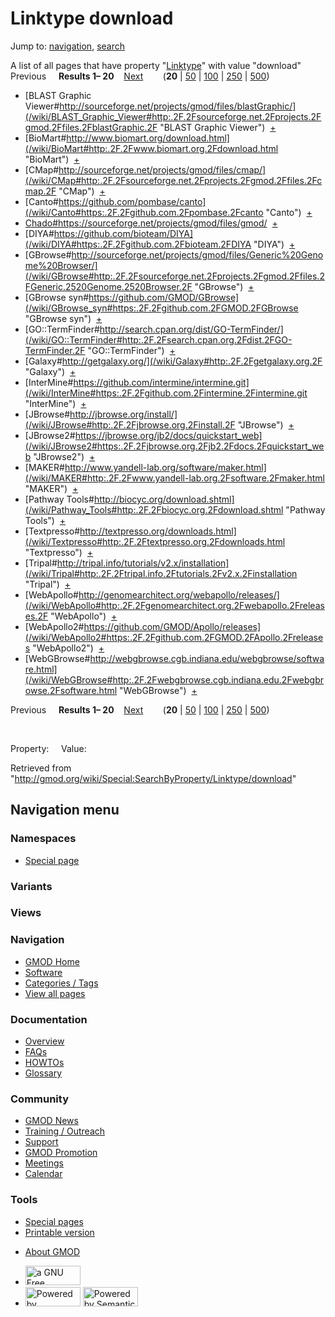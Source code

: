 <div id="mw-page-base" class="noprint">

</div>

<div id="mw-head-base" class="noprint">

</div>

<div id="content" class="mw-body" role="main">

<span id="top"></span>

<div id="mw-js-message" style="display:none;">

</div>



# <span dir="auto">Linktype download</span>

<div id="bodyContent">

<div id="contentSub">

</div>

<div id="jump-to-nav" class="mw-jump">

Jump to: [navigation](#mw-navigation), [search](#p-search)

</div>

<div id="mw-content-text">

A list of all pages that have property
"[Linktype](/wiki/Property:Linktype "Property:Linktype")" with value
"download"  
Previous     **Results 1–
20**    [Next](/mediawiki/index.php?title=Special:SearchByProperty&offset=20&limit=20&property=Linktype&value=download)        (**20**
\|
[50](/mediawiki/index.php?title=Special:SearchByProperty&offset=0&limit=50&property=Linktype&value=download)
\|
[100](/mediawiki/index.php?title=Special:SearchByProperty&offset=0&limit=100&property=Linktype&value=download)
\|
[250](/mediawiki/index.php?title=Special:SearchByProperty&offset=0&limit=250&property=Linktype&value=download)
\|
[500](/mediawiki/index.php?title=Special:SearchByProperty&offset=0&limit=500&property=Linktype&value=download))

- [BLAST Graphic
  Viewer#http://sourceforge.net/projects/gmod/files/blastGraphic/](/wiki/BLAST_Graphic_Viewer#http:.2F.2Fsourceforge.net.2Fprojects.2Fgmod.2Ffiles.2FblastGraphic.2F "BLAST Graphic Viewer")  <span class="smwbrowse">[+](/wiki/Special:Browse/BLAST-20Graphic-20Viewer-23http:-2F-2Fsourceforge.net-2Fprojects-2Fgmod-2Ffiles-2FblastGraphic-2F "Special:Browse/BLAST-20Graphic-20Viewer-23http:-2F-2Fsourceforge.net-2Fprojects-2Fgmod-2Ffiles-2FblastGraphic-2F")</span>
- [BioMart#http://www.biomart.org/download.html](/wiki/BioMart#http:.2F.2Fwww.biomart.org.2Fdownload.html "BioMart")  <span class="smwbrowse">[+](/wiki/Special:Browse/BioMart-23http:-2F-2Fwww.biomart.org-2Fdownload.html "Special:Browse/BioMart-23http:-2F-2Fwww.biomart.org-2Fdownload.html")</span>
- [CMap#http://sourceforge.net/projects/gmod/files/cmap/](/wiki/CMap#http:.2F.2Fsourceforge.net.2Fprojects.2Fgmod.2Ffiles.2Fcmap.2F "CMap")  <span class="smwbrowse">[+](/wiki/Special:Browse/CMap-23http:-2F-2Fsourceforge.net-2Fprojects-2Fgmod-2Ffiles-2Fcmap-2F "Special:Browse/CMap-23http:-2F-2Fsourceforge.net-2Fprojects-2Fgmod-2Ffiles-2Fcmap-2F")</span>
- [Canto#https://github.com/pombase/canto](/wiki/Canto#https:.2F.2Fgithub.com.2Fpombase.2Fcanto "Canto")  <span class="smwbrowse">[+](/wiki/Special:Browse/Canto-23https:-2F-2Fgithub.com-2Fpombase-2Fcanto "Special:Browse/Canto-23https:-2F-2Fgithub.com-2Fpombase-2Fcanto")</span>
- <a
  href="/wiki/Chado#https:.2F.2Fsourceforge.net.2Fprojects.2Fgmod.2Ffiles.2Fgmod.2F"
  class="mw-redirect"
  title="Chado">Chado#https://sourceforge.net/projects/gmod/files/gmod/</a>  <span class="smwbrowse">[+](/wiki/Special:Browse/Chado-23https:-2F-2Fsourceforge.net-2Fprojects-2Fgmod-2Ffiles-2Fgmod-2F "Special:Browse/Chado-23https:-2F-2Fsourceforge.net-2Fprojects-2Fgmod-2Ffiles-2Fgmod-2F")</span>
- [DIYA#https://github.com/bioteam/DIYA](/wiki/DIYA#https:.2F.2Fgithub.com.2Fbioteam.2FDIYA "DIYA")  <span class="smwbrowse">[+](/wiki/Special:Browse/DIYA-23https:-2F-2Fgithub.com-2Fbioteam-2FDIYA "Special:Browse/DIYA-23https:-2F-2Fgithub.com-2Fbioteam-2FDIYA")</span>
- [GBrowse#http://sourceforge.net/projects/gmod/files/Generic%20Genome%20Browser/](/wiki/GBrowse#http:.2F.2Fsourceforge.net.2Fprojects.2Fgmod.2Ffiles.2FGeneric.2520Genome.2520Browser.2F "GBrowse")  <span class="smwbrowse">[+](/wiki/Special:Browse/GBrowse-23http:-2F-2Fsourceforge.net-2Fprojects-2Fgmod-2Ffiles-2FGeneric-2520Genome-2520Browser-2F "Special:Browse/GBrowse-23http:-2F-2Fsourceforge.net-2Fprojects-2Fgmod-2Ffiles-2FGeneric-2520Genome-2520Browser-2F")</span>
- [GBrowse
  syn#https://github.com/GMOD/GBrowse](/wiki/GBrowse_syn#https:.2F.2Fgithub.com.2FGMOD.2FGBrowse "GBrowse syn")  <span class="smwbrowse">[+](/wiki/Special:Browse/GBrowse-20syn-23https:-2F-2Fgithub.com-2FGMOD-2FGBrowse "Special:Browse/GBrowse-20syn-23https:-2F-2Fgithub.com-2FGMOD-2FGBrowse")</span>
- [GO::TermFinder#http://search.cpan.org/dist/GO-TermFinder/](/wiki/GO::TermFinder#http:.2F.2Fsearch.cpan.org.2Fdist.2FGO-TermFinder.2F "GO::TermFinder")  <span class="smwbrowse">[+](/wiki/Special:Browse/GO::TermFinder-23http:-2F-2Fsearch.cpan.org-2Fdist-2FGO-2DTermFinder-2F "Special:Browse/GO::TermFinder-23http:-2F-2Fsearch.cpan.org-2Fdist-2FGO-2DTermFinder-2F")</span>
- [Galaxy#http://getgalaxy.org/](/wiki/Galaxy#http:.2F.2Fgetgalaxy.org.2F "Galaxy")  <span class="smwbrowse">[+](/wiki/Special:Browse/Galaxy-23http:-2F-2Fgetgalaxy.org-2F "Special:Browse/Galaxy-23http:-2F-2Fgetgalaxy.org-2F")</span>
- [InterMine#https://github.com/intermine/intermine.git](/wiki/InterMine#https:.2F.2Fgithub.com.2Fintermine.2Fintermine.git "InterMine")  <span class="smwbrowse">[+](/wiki/Special:Browse/InterMine-23https:-2F-2Fgithub.com-2Fintermine-2Fintermine.git "Special:Browse/InterMine-23https:-2F-2Fgithub.com-2Fintermine-2Fintermine.git")</span>
- [JBrowse#http://jbrowse.org/install/](/wiki/JBrowse#http:.2F.2Fjbrowse.org.2Finstall.2F "JBrowse")  <span class="smwbrowse">[+](/wiki/Special:Browse/JBrowse-23http:-2F-2Fjbrowse.org-2Finstall-2F "Special:Browse/JBrowse-23http:-2F-2Fjbrowse.org-2Finstall-2F")</span>
- [JBrowse2#https://jbrowse.org/jb2/docs/quickstart_web](/wiki/JBrowse2#https:.2F.2Fjbrowse.org.2Fjb2.2Fdocs.2Fquickstart_web "JBrowse2")  <span class="smwbrowse">[+](/wiki/Special:Browse/JBrowse2-23https:-2F-2Fjbrowse.org-2Fjb2-2Fdocs-2Fquickstart_web "Special:Browse/JBrowse2-23https:-2F-2Fjbrowse.org-2Fjb2-2Fdocs-2Fquickstart web")</span>
- [MAKER#http://www.yandell-lab.org/software/maker.html](/wiki/MAKER#http:.2F.2Fwww.yandell-lab.org.2Fsoftware.2Fmaker.html "MAKER")  <span class="smwbrowse">[+](/wiki/Special:Browse/MAKER-23http:-2F-2Fwww.yandell-2Dlab.org-2Fsoftware-2Fmaker.html "Special:Browse/MAKER-23http:-2F-2Fwww.yandell-2Dlab.org-2Fsoftware-2Fmaker.html")</span>
- [Pathway
  Tools#http://biocyc.org/download.shtml](/wiki/Pathway_Tools#http:.2F.2Fbiocyc.org.2Fdownload.shtml "Pathway Tools")  <span class="smwbrowse">[+](/wiki/Special:Browse/Pathway-20Tools-23http:-2F-2Fbiocyc.org-2Fdownload.shtml "Special:Browse/Pathway-20Tools-23http:-2F-2Fbiocyc.org-2Fdownload.shtml")</span>
- [Textpresso#http://textpresso.org/downloads.html](/wiki/Textpresso#http:.2F.2Ftextpresso.org.2Fdownloads.html "Textpresso")  <span class="smwbrowse">[+](/wiki/Special:Browse/Textpresso-23http:-2F-2Ftextpresso.org-2Fdownloads.html "Special:Browse/Textpresso-23http:-2F-2Ftextpresso.org-2Fdownloads.html")</span>
- [Tripal#http://tripal.info/tutorials/v2.x/installation](/wiki/Tripal#http:.2F.2Ftripal.info.2Ftutorials.2Fv2.x.2Finstallation "Tripal")  <span class="smwbrowse">[+](/wiki/Special:Browse/Tripal-23http:-2F-2Ftripal.info-2Ftutorials-2Fv2.x-2Finstallation "Special:Browse/Tripal-23http:-2F-2Ftripal.info-2Ftutorials-2Fv2.x-2Finstallation")</span>
- [WebApollo#http://genomearchitect.org/webapollo/releases/](/wiki/WebApollo#http:.2F.2Fgenomearchitect.org.2Fwebapollo.2Freleases.2F "WebApollo")  <span class="smwbrowse">[+](/wiki/Special:Browse/WebApollo-23http:-2F-2Fgenomearchitect.org-2Fwebapollo-2Freleases-2F "Special:Browse/WebApollo-23http:-2F-2Fgenomearchitect.org-2Fwebapollo-2Freleases-2F")</span>
- [WebApollo2#https://github.com/GMOD/Apollo/releases](/wiki/WebApollo2#https:.2F.2Fgithub.com.2FGMOD.2FApollo.2Freleases "WebApollo2")  <span class="smwbrowse">[+](/wiki/Special:Browse/WebApollo2-23https:-2F-2Fgithub.com-2FGMOD-2FApollo-2Freleases "Special:Browse/WebApollo2-23https:-2F-2Fgithub.com-2FGMOD-2FApollo-2Freleases")</span>
- [WebGBrowse#http://webgbrowse.cgb.indiana.edu/webgbrowse/software.html](/wiki/WebGBrowse#http:.2F.2Fwebgbrowse.cgb.indiana.edu.2Fwebgbrowse.2Fsoftware.html "WebGBrowse")  <span class="smwbrowse">[+](/wiki/Special:Browse/WebGBrowse-23http:-2F-2Fwebgbrowse.cgb.indiana.edu-2Fwebgbrowse-2Fsoftware.html "Special:Browse/WebGBrowse-23http:-2F-2Fwebgbrowse.cgb.indiana.edu-2Fwebgbrowse-2Fsoftware.html")</span>

Previous     **Results 1–
20**    [Next](/mediawiki/index.php?title=Special:SearchByProperty&offset=20&limit=20&property=Linktype&value=download)        (**20**
\|
[50](/mediawiki/index.php?title=Special:SearchByProperty&offset=0&limit=50&property=Linktype&value=download)
\|
[100](/mediawiki/index.php?title=Special:SearchByProperty&offset=0&limit=100&property=Linktype&value=download)
\|
[250](/mediawiki/index.php?title=Special:SearchByProperty&offset=0&limit=250&property=Linktype&value=download)
\|
[500](/mediawiki/index.php?title=Special:SearchByProperty&offset=0&limit=500&property=Linktype&value=download))

 

Property:     Value:

</div>

<div class="printfooter">

Retrieved from
"<http://gmod.org/wiki/Special:SearchByProperty/Linktype/download>"

</div>

<div id="catlinks" class="catlinks catlinks-allhidden">

</div>

<div class="visualClear">

</div>

</div>

</div>

<div id="mw-navigation">

## Navigation menu

<div id="mw-head">



<div id="left-navigation">

<div id="p-namespaces" class="vectorTabs" role="navigation"
aria-labelledby="p-namespaces-label">

### Namespaces

- <span id="ca-nstab-special">[Special
  page](/wiki/Special:SearchByProperty/Linktype/download "This is a special page, you cannot edit the page itself")</span>

</div>

<div id="p-variants" class="vectorMenu emptyPortlet" role="navigation"
aria-labelledby="p-variants-label">

### 

### Variants[](#)

<div class="menu">

</div>

</div>

</div>

<div id="right-navigation">

<div id="p-views" class="vectorTabs emptyPortlet" role="navigation"
aria-labelledby="p-views-label">

### Views

</div>



</div>



</div>

</div>

</div>

<div id="mw-panel">

<div id="p-logo" role="banner">

<a href="/wiki/Main_Page"
style="background-image: url(http://gmod.org/images/GMOD-cogs.png);"
title="Visit the main page"></a>

</div>

<div id="p-Navigation" class="portal" role="navigation"
aria-labelledby="p-Navigation-label">

### Navigation

<div class="body">

- <span id="n-GMOD-Home">[GMOD Home](/wiki/Main_Page)</span>
- <span id="n-Software">[Software](/wiki/GMOD_Components)</span>
- <span id="n-Categories-.2F-Tags">[Categories /
  Tags](/wiki/Categories)</span>
- <span id="n-View-all-pages">[View all
  pages](/wiki/Special:AllPages)</span>

</div>

</div>

<div id="p-Documentation" class="portal" role="navigation"
aria-labelledby="p-Documentation-label">

### Documentation

<div class="body">

- <span id="n-Overview">[Overview](/wiki/Overview)</span>
- <span id="n-FAQs">[FAQs](/wiki/Category:FAQ)</span>
- <span id="n-HOWTOs">[HOWTOs](/wiki/Category:HOWTO)</span>
- <span id="n-Glossary">[Glossary](/wiki/Glossary)</span>

</div>

</div>

<div id="p-Community" class="portal" role="navigation"
aria-labelledby="p-Community-label">

### Community

<div class="body">

- <span id="n-GMOD-News">[GMOD News](/wiki/GMOD_News)</span>
- <span id="n-Training-.2F-Outreach">[Training /
  Outreach](/wiki/Training_and_Outreach)</span>
- <span id="n-Support">[Support](/wiki/Support)</span>
- <span id="n-GMOD-Promotion">[GMOD
  Promotion](/wiki/GMOD_Promotion)</span>
- <span id="n-Meetings">[Meetings](/wiki/Meetings)</span>
- <span id="n-Calendar">[Calendar](/wiki/Calendar)</span>

</div>

</div>

<div id="p-tb" class="portal" role="navigation"
aria-labelledby="p-tb-label">

### Tools

<div class="body">

- <span id="t-specialpages"><a href="/wiki/Special:SpecialPages" accesskey="q"
  title="A list of all special pages [q]">Special pages</a></span>
- <span id="t-print"><a
  href="/mediawiki/index.php?title=Special:SearchByProperty/Linktype/download&amp;printable=yes"
  rel="alternate" accesskey="p"
  title="Printable version of this page [p]">Printable version</a></span>

</div>

</div>

</div>

</div>

<div id="footer" role="contentinfo">

- <span id="footer-places-about">[About
  GMOD](/wiki/GMOD:About "GMOD:About")</span>

<!-- -->

- <span id="footer-copyrightico">[<img src="http://www.gnu.org/graphics/gfdl-logo-small.png" width="88"
  height="31" alt="a GNU Free Documentation License" />](http://www.gnu.org/licenses/fdl-1.3.html)</span>
- <span id="footer-poweredbyico">[<img src="/mediawiki/skins/common/images/poweredby_mediawiki_88x31.png"
  width="88" height="31" alt="Powered by MediaWiki" />](//www.mediawiki.org/)
  [<img
  src="/mediawiki/extensions/SemanticMediaWiki/includes/../resources/images/smw_button.png"
  width="88" height="31" alt="Powered by Semantic MediaWiki" />](https://www.semantic-mediawiki.org/wiki/Semantic_MediaWiki)</span>

<div style="clear:both">

</div>

</div>
